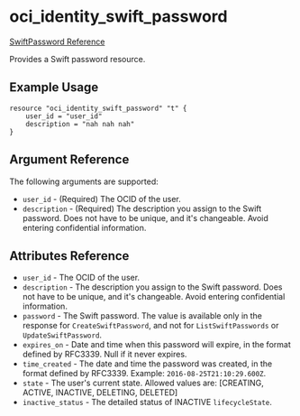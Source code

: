 # oci\_identity\_swift\_password

[SwiftPassword Reference][a4047143]

  [a4047143]: https://docs.us-phoenix-1.oraclecloud.com/api/#/en/identity/20160918/SwiftPassword/ "SwiftPasswordReference"

Provides a Swift password resource.

## Example Usage

```
resource "oci_identity_swift_password" "t" {
    user_id = "user_id"
    description = "nah nah nah"
}
```

## Argument Reference

The following arguments are supported:

* `user_id` - (Required) The OCID of the user.
* `description` - (Required) The description you assign to the Swift password. Does not have to be unique, and it's changeable. Avoid entering confidential information.

## Attributes Reference
* `user_id` - The OCID of the user.
* `description` - The description you assign to the Swift password. Does not have to be unique, and it's changeable. Avoid entering confidential information.
* `password` - The Swift password. The value is available only in the response for `CreateSwiftPassword`, and not for `ListSwiftPasswords` or `UpdateSwiftPassword`.
* `expires_on` - Date and time when this password will expire, in the format defined by RFC3339. Null if it never expires.
* `time_created` - The date and time the password was created, in the format defined by RFC3339. Example: `2016-08-25T21:10:29.600Z`.
* `state` - The user's current state. Allowed values are: [CREATING, ACTIVE, INACTIVE, DELETING, DELETED]
* `inactive_status` - The detailed status of INACTIVE `lifecycleState`.
